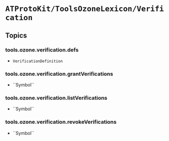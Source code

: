 # ``ATProtoKit/ToolsOzoneLexicon/Verification``

## Topics

### tools.ozone.verification.defs

- ``VerificationDefinition``

### tools.ozone.verification.grantVerifications

- <!--@START_MENU_TOKEN@-->``Symbol``<!--@END_MENU_TOKEN@-->

### tools.ozone.verification.listVerifications

- <!--@START_MENU_TOKEN@-->``Symbol``<!--@END_MENU_TOKEN@-->

### tools.ozone.verification.revokeVerifications

- <!--@START_MENU_TOKEN@-->``Symbol``<!--@END_MENU_TOKEN@-->
